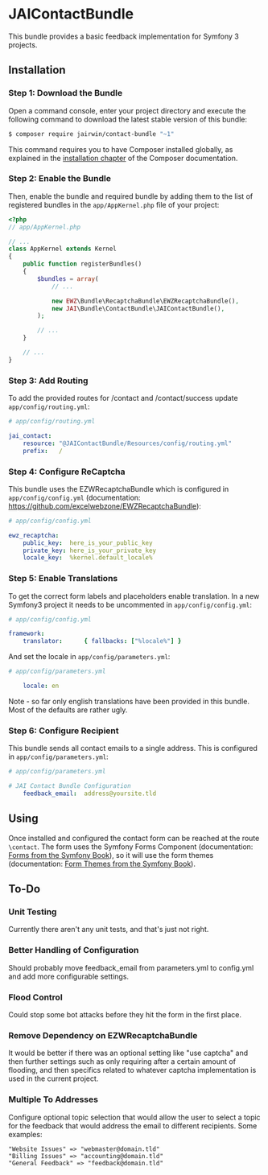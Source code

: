 # JAIContactBundle

This bundle provides a basic feedback implementation for Symfony 3 projects.

## Installation

### Step 1: Download the Bundle

Open a command console, enter your project directory and execute the
following command to download the latest stable version of this bundle:

```bash
$ composer require jairwin/contact-bundle "~1"
```

This command requires you to have Composer installed globally, as explained
in the [installation chapter](https://getcomposer.org/doc/00-intro.md)
of the Composer documentation.

### Step 2: Enable the Bundle

Then, enable the bundle and required bundle by adding them to the list of registered bundles
in the `app/AppKernel.php` file of your project:

```php
<?php
// app/AppKernel.php

// ...
class AppKernel extends Kernel
{
    public function registerBundles()
    {
        $bundles = array(
            // ...

            new EWZ\Bundle\RecaptchaBundle\EWZRecaptchaBundle(),
            new JAI\Bundle\ContactBundle\JAIContactBundle(),
        );

        // ...
    }

    // ...
}
```

### Step 3: Add Routing

To add the provided routes for /contact and /contact/success update 
`app/config/routing.yml`:

```yaml
# app/config/routing.yml

jai_contact:
    resource: "@JAIContactBundle/Resources/config/routing.yml"
    prefix:   /
```

### Step 4: Configure ReCaptcha

This bundle uses the EZWRecaptchaBundle which is configured in `app/config/config.yml`
(documentation: https://github.com/excelwebzone/EWZRecaptchaBundle):

``` yaml
# app/config/config.yml

ewz_recaptcha:
    public_key:  here_is_your_public_key
    private_key: here_is_your_private_key
    locale_key:  %kernel.default_locale%
```

### Step 5: Enable Translations

To get the correct form labels and placeholders enable translation. In a new Symfony3
project it needs to be uncommented in `app/config/config.yml`:

``` yaml
# app/config/config.yml

framework:
    translator:      { fallbacks: ["%locale%"] }
```

And set the locale in `app/config/parameters.yml`:

``` yaml
# app/config/parameters.yml

    locale: en
```

Note - so far only english translations have been provided in this bundle. Most of
the defaults are rather ugly.

### Step 6: Configure Recipient

This bundle sends all contact emails to a single address. This is configured in
`app/config/parameters.yml`:

``` yaml
# app/config/parameters.yml

# JAI Contact Bundle Configuration
    feedback_email:  address@yoursite.tld
```

## Using

Once installed and configured the contact form can be reached at the route `\contact`. The form uses the
Symfony Forms Component (documentation: [Forms from the Symfony Book](http://symfony.com/doc/current/book/forms.html)),
so it will use the form themes (documentation: [Form Themes from the Symfony Book](https://symfony.com/doc/current/cookbook/form/form_customization.html#cookbook-form-customization-form-themes)).

## To-Do

### Unit Testing

Currently there aren't any unit tests, and that's just not right.

### Better Handling of Configuration

Should probably move feedback_email from parameters.yml to config.yml and add more 
configurable settings.

### Flood Control

Could stop some bot attacks before they hit the form in the first place.

### Remove Dependency on EZWRecaptchaBundle

It would be better if there was an optional setting like "use captcha" and then further 
settings such as only requiring after a certain amount of flooding, and then specifics
related to whatever captcha implementation is used in the current project.

### Multiple To Addresses

Configure optional topic selection that would allow the user to select a topic for the
feedback that would address the email to different recipients. Some examples:
 
	"Website Issues" => "webmaster@domain.tld"
	"Billing Issues" => "accounting@domain.tld"
	"General Feedback" => "feedback@domain.tld"
